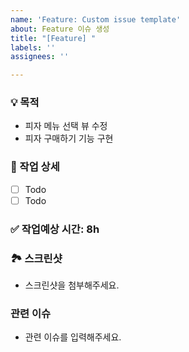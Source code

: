 ```yaml
---
name: 'Feature: Custom issue template'
about: Feature 이슈 생성
title: "[Feature] "
labels: ''
assignees: ''

---
```


### 💡 목적
- 피자 메뉴 선택 뷰 수정
- 피자 구매하기 기능 구현

### 📍 작업 상세
- [ ] Todo
- [ ] Todo

### ✅ 작업예상 시간: **8h**

### 🏞 스크린샷
- 스크린샷을 첨부해주세요.

### 관련 이슈
- 관련 이슈를 입력해주세요.
